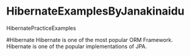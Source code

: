 # HibernateExamplesByJanakinaidu
HibernatePracticeExamples

#Hibernate
    Hibernate is one of the most popular ORM Framework.
    Hibernate is one of the popular implementations of JPA.
